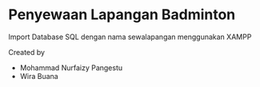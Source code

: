 # Penyewaan Lapangan Badminton

Import Database SQL dengan nama sewalapangan menggunakan XAMPP

Created by
- Mohammad Nurfaizy Pangestu
- Wira Buana
